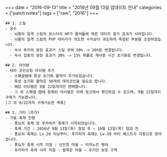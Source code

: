 +++
date = "2016-09-13"
title = "2016년 09월 13일 업데이트 안내"
categories = ["patch notes"]
tags = ["raw", "2016"]
+++

```
## 1. 스킬
- 궁수
  - 뇌룡의 일격 스킬의 몬스터의 HP가 줄어듦에 따른 대미지 증가 효과가 사라집니다.
  - 뇌룡의 일격 스킬의 PVP 대미지가 의도한 수치보다 과도하게 측정된 부분을 조정하였습니다.
  - 속사 투지의 문장 효과가 스킬 위력 50% -> 20%로 변경됩니다.
  - 속사 집중의 문장 효과가 30% -> 15% 확률로 재사용 시간 초기화로 변경됩니다.

## 2. 아이템
- 테라 코인상점 아이템 추가
  - 스페셜탭에 특성 초기화 물약이 추가되었습니다.
  - 특성 초기화 물약은 50개의 테라코인을 필요로 합니다.
  - 해당 아이템은 9월 22일까지만 판매합니다.
  - 그 외 스페셜 탭에 등록된 아이템은 아래 링크에서 확인하실 수 있으며, 9월 22일까지 구매가 가능합니다.
[그 외 9/22까지 구매가능한 목록]

## 3. 기타 (추가)
- 가을 축제 진행
  - 풍요의 축제 및 후카피카 축제가 시작되었습니다.
  - 축제 기간 : 2016년 9월 13일(화) 점검 후 ~ 10월 13일(목) 점검 전 
  - 풍요의 축제는 Lv.28 이상부터, 후카피카 축제는 Lv.19 부터 퀘스트가 자동으로 받아집니다.
  - 풍요의 축제 시작 지점 : 선인장 마을 – 리카노르 평야 
  - 후카피카 축제 시작 지점 : 벌목꾼 마을 – 후키안 보호 구역 
```
